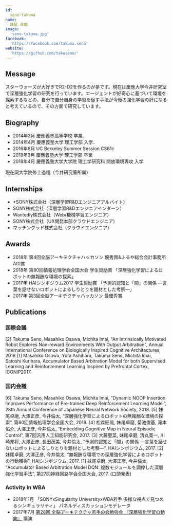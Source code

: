 ```yaml
---
id:
  seno-takuma
name:
  妹尾 卓磨
image:
  'seno-takuma.jpg'
facebook:
  'https://facebook.com/takuma.seno'
website:
  'https://github.com/takuseno/'
---
```


## Message
スターウォーズが大好きでR2-D2を作るのが夢です。現在は慶應大学今井研究室で深層強化学習の研究を行っています。エージェントが好奇心に基づいて環境を探索するなどの、自分で自分自身の学習を促す手法が今後の強化学習の肝になると考えているので、その方面で研究しています。

## Biography
- 2014年3月 慶應義塾高等学校 卒業．
- 2014年4月 慶應義塾大学 理工学部 入学．
- 2016年6月 UC Berkeley Summer Session CS61c
- 2018年3月 慶應義塾大学 理工学部 卒業
- 2018年4月 慶應義塾大学大学院 理工学研究科 開放環境専攻 入学

現在同大学院修士過程（今井研究室所属）

## Internships
- *SONY株式会社（深層学習R&Dエンジニアアルバイト）
- SONY株式会社（深層学習R&Dエンジニアインターン）
- Wantedly株式会社（Web/機械学習エンジニア）
- SONY株式会社（UX開発本部クラウドエンジニア）
- マッチングッド株式会社（クラウドエンジニア）

## Awards
- 2018年 第4回全脳アーキテクチャハッカソン 優秀賞&ふるや総合会計事務所AGI賞
- 2018年 第80回情報処理学会全国大会 学生奨励賞 「深層強化学習によるロボットの無報酬な環境の探索」
- 2017年 HAIシンポジウム2017 学生奨励賞 「予測的認知と「間」の関係 ―言葉を話せないロボットによるしりとりを題材とした考察―」
- 2017年 第3回全脳アーキテクチャハッカソン 最優秀賞

## Publications

### 国際会議

[2] Takuma Seno, Masahiko Osawa, Michita Imai, "An Intrinsically Motivated Robot Explores Non-reward Environments With Output Arbitration", Annual International Conference on Biologically Inspired Cognitive Architectures, 2018
[1] Masahiko Osawa, Yuta Ashihara, Takuma Seno, Michita Imai, Satoshi Kurihara, Accumulator Based Arbitration Model for both Supervised Learning and Reinforcement Learning Inspired by Prefrontal Cortex, ICONIP2017.

### 国内会議

[6] Takuma Seno, Masahiko Osawa, Michita Imai, “Dynamic NOOP Insertion Improves Performance of Pre-trained Deep Reinforcement Learning Model”, 28th Annual Conference of Japanese Neural Network Society, 2018.
[5] 妹尾卓磨, 大澤正彦, 今井倫太, “深層強化学習によるロボットの無報酬な環境の探索”, 第80回情報処理学会全国大会, 2018.
[4] 松森匠哉, 妹尾卓磨, 菊池俊基, 滝本佑介, 大澤正彦, 今井倫太, “Embedding Cognitive Map in Neural Episodic Control”, 第7回汎用人工知能研究会, 2017.
[3] 大藤聖菜, 妹尾卓磨, 清丸寛一, 川崎邦将, 大澤正彦, 長田茂美, 今井倫太, “予測的認知と「間」の関係 ―言葉を話せないロボットによるしりとりを題材とした考察―”, HAIシンポジウム, 2017.
[2] 妹尾卓磨, 大澤正彦, 今井倫太, “無報酬な環境での深層強化学習によるロボットの行動獲得”, HAIシンポジウム, 2017.
[1] 妹尾卓磨, 大澤正彦, 今井倫太, “Accumulator Based Arbitration Model DQN: 複数モジュールを調停した深層強化学習手法”, 第27回神経回路学会全国大会, 2017. (口頭発表)

### Activity in WBA
- 2018年1月 「SONYxSingularity UniversityxWBA若手 多様な視点で見つめるシンギュラリティ」 パネルディスカッションモデレータ
- 2017年7月 [第28回 全脳アーキテクチャ若手の会勉強会 『深層強化学習の動向』](https://speakerdeck.com/takuseno/survey-of-deep-reinforcement-learning) 講演
